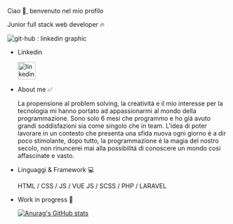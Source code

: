 Ciao 👋, benvenuto nel mio profilo 

Junior full stack web developer 🔥

![git-hub : linkedin graphic](https://github.com/GiulianoBlas/GiulianoBlas/assets/128847664/3c3f4d65-f3c7-4e8a-afad-c203e973a490)

- Linkedin

  [<img src='https://cdn.jsdelivr.net/npm/simple-icons@3.0.1/icons/linkedin.svg' alt='linkedin' margin-left='20' height='40'>](https://www.linkedin.com/in/www.linkedin.com/in/giuliano-blas-developer/)  

- About me ✅

    La propensione al problem solving, la creatività e il mio interesse per la tecnologia mi hanno portato ad appassionarmi al mondo della programmazione. Sono solo 6 mesi     che programmo e ho giá avuto grandi soddisfazioni sia come singolo che in team. L'idea di poter lavorare in un contesto che presenta una sfida nuova ogni giorno é a      dir poco stimolante, dopo tutto, la programmazione é la magia del nostro secolo, non rinuncerei mai alla possibilitá di conoscere un mondo cosi affascinate e vasto.  

- Linguaggi & Framework 💻 

    HTML / CSS / JS / VUE JS / SCSS / PHP / LARAVEL

- Work in progress 🚀

  
    [![Anurag's GitHub stats](https://github-readme-stats.vercel.app/api?username=GiulianoBlas)](https://github.com/anuraghazra/github-readme-stats)
